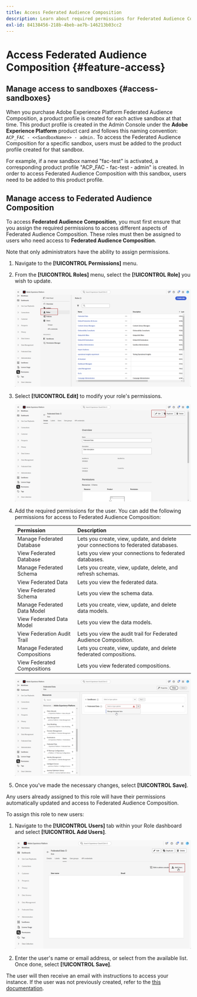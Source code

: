 ```yaml
---
title: Access Federated Audience Composition
description: Learn about required permissions for Federated Audience Composition
exl-id: 84138456-218b-4beb-ae7b-146213b03cc2
---
```

# Access Federated Audience Composition {#feature-access}

## Manage access to sandboxes {#access-sandboxes}

When you purchase Adobe Experience Platform Federated Audience Composition, a product profile is created for each active sandbox at that time. This product profile is created in the Admin Console under the **Adobe Experience Platform** product card and follows this naming convention: `ACP_FAC - <<SandboxName>> - admin.` To access the Federated Audience Composition for a specific sandbox, users must be added to the product profile created for that sandbox.

For example, if a new sandbox named "fac-test" is activated, a corresponding product profile "ACP_FAC - fac-test - admin" is created. In order to access Federated Audience Composition with this sandbox, users need to be added to this product profile.

## Manage access to Federated Audience Composition

To access **Federated Audience Composition**, you must first ensure that you assign the required permissions to access different aspects of Federated Audience Composition. These roles must then be assigned to users who need access to **Federated Audience Composition**.

Note that only administrators have the ability to assign permissions.

1. Navigate to the **[!UICONTROL Permissions]** menu.

1. From the **[!UICONTROL Roles]** menu, select the **[!UICONTROL Role]** you wish to update.

    ![](assets/access_fda_1.png)

1. Select **[!UICONTROL Edit]** to modify your role's permissions.

    ![](assets/access_fda_2.png)

1. Add the required permissions for the user. You can add the following permissions for access to Federated Audience Composition:

    | Permission | Description |
    | ---------- | ----------- |
    | Manage Federated Database | Lets you create, view, update, and delete your connections to federated databases. |
    | View Federated Database | Lets you view your connections to federated databases. |
    | Manage Federated Schema | Lets you create, view, update, delete, and refresh schemas. |
    | View Federated Data | Lets you view the federated data. |
    | View Federated Schema | Lets you view the schema data. |
    | Manage Federated Data Model | Lets you create, view, update, and delete data models. |
    | View Federated Data Model | Lets you view the data models. |
    | View Federation Audit Trail | Lets you view the audit trail for Federated Audience Composition.  |
    | Manage Federated Compositions | Lets you create, view, update, and delete federated compositions. |
    | View Federated Compositions | Lets you view federated compositions. |

    ![](assets/access_fda_3.png)

1. Once you've made the necessary changes, select **[!UICONTROL Save]**.

Any users already assigned to this role will have their permissions automatically updated and access to Federated Audience Composition.

To assign this role to new users:

1. Navigate to the **[!UICONTROL Users]** tab within your Role dashboard and select **[!UICONTROL Add Users]**.

    ![](assets/access_fda_4.png)

1. Enter the user's name or email address, or select from the available list. Once done, select **[!UICONTROL Save]**.

The user will then receive an email with instructions to access your instance. If the user was not previously created, refer to the [this documentation](https://experienceleague.adobe.com/en/docs/experience-platform/access-control/abac/permissions-ui/users).
